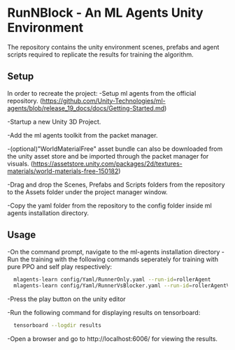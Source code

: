 # RunNBlock - An ML Agents Unity Environment
The repository contains the unity environment scenes, prefabs and agent scripts required to replicate the results for training the algorithm.

## Setup
In order to recreate the project:
-Setup ml agents from the official repository. (https://github.com/Unity-Technologies/ml-agents/blob/release_19_docs/docs/Getting-Started.md)

-Startup a new Unity 3D Project.

-Add the ml agents toolkit from the packet manager.

-(optional)"WorldMaterialFree" asset bundle can also be downloaded from the unity asset store and be imported through the packet manager for visuals. (https://assetstore.unity.com/packages/2d/textures-materials/world-materials-free-150182)

-Drag and drop the Scenes, Prefabs and Scripts folders from the repository to the Assets folder under the project manager window.

-Copy the yaml folder from the repository to the config folder inside ml agents installation directory.

## Usage
-On the command prompt, navigate to the ml-agents installation directory
-Run the training with the following commands seperately for training with pure PPO and self play respectively:
```bash
  mlagents-learn config/Yaml/RunnerOnly.yaml --run-id=rollerAgent
  mlagents-learn config/Yaml/RunnerVsBlocker.yaml --run-id=rollerAgentVs
```
-Press the play button on the unity editor

-Run the following command for displaying results on tensorboard:
```bash
  tensorboard --logdir results
```
-Open a browser and go to http://localhost:6006/ for viewing the results.
